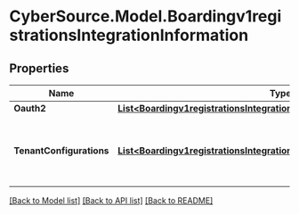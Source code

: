 # CyberSource.Model.Boardingv1registrationsIntegrationInformation
## Properties

Name | Type | Description | Notes
------------ | ------------- | ------------- | -------------
**Oauth2** | [**List&lt;Boardingv1registrationsIntegrationInformationOauth2&gt;**](Boardingv1registrationsIntegrationInformationOauth2.md) |  | [optional] 
**TenantConfigurations** | [**List&lt;Boardingv1registrationsIntegrationInformationTenantConfigurations&gt;**](Boardingv1registrationsIntegrationInformationTenantConfigurations.md) | tenantConfigurations is an array of objects that includes the tenant information this merchant is associated with. | [optional] 

[[Back to Model list]](../README.md#documentation-for-models) [[Back to API list]](../README.md#documentation-for-api-endpoints) [[Back to README]](../README.md)

